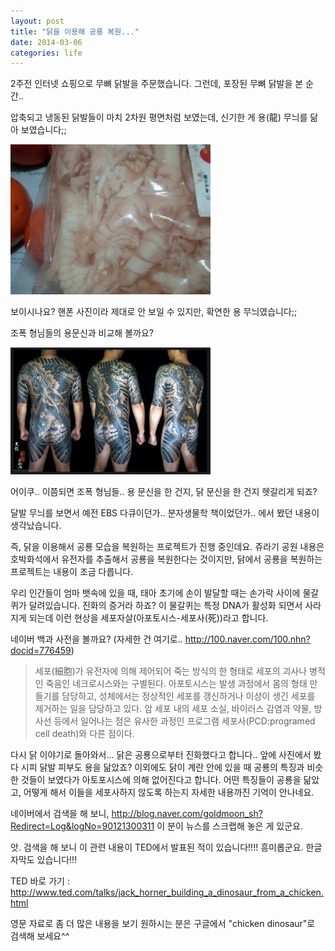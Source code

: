 ```yaml
---
layout: post
title: "닭을 이용해 공룡 복원..."
date: 2014-03-06 
categories: life
---
```


2주전 인터넷 쇼핑으로 무뼈 닭발을 주문했습니다. 그런데, 포장된 무뼈 닭발을 본 순간..

압축되고 냉동된 닭발들이 마치 2차원 평면처럼 보였는데, 신기한 게 용(龍) 무늬를 닮아 보였습니다;;

![dragon1](/images/posts/life/dragon1.jpg)

보이시나요? 핸폰 사진이라 제대로 안 보일 수 있지만, 확연한 용 무늬였습니다;;

조폭 형님들의 용문신과 비교해 볼까요?

![dragon2](/images/posts/life/dragon2.jpg)

어이쿠.. 이쯤되면 조폭 형님들.. 용 문신을 한 건지, 닭 문신을 한 건지 헷갈리게 되죠?


달발 무늬를 보면서 예전 EBS 다큐이던가.. 분자생물학 책이었던가.. 에서 봤던 내용이 생각났습니다.

즉, 닭을 이용해서 공룡 모습을 복원하는 프로젝트가 진행 중인데요. 쥬라기 공원 내용은 호박화석에서 유전자를 추출해서 공룡을 복원한다는 것이지만, 닭에서 공룡을 복원하는 프로젝트는 내용이 조금 다릅니다.

우리 인간들이 엄마 뱃속에 있을 때, 태아 초기에 손이 발달할 때는 손가락 사이에 물갈퀴가 달려있습니다. 진화의 증거라 하죠? 이 물갈퀴는 특정 DNA가 활성화 되면서 사라지게 되는데 이런 현상을 세포자살(아포토시스-세포사(死))라고 합니다.

네이버 백과 사전을 볼까요? (자세한 건 여기로.. http://100.naver.com/100.nhn?docid=776459)

> 세포(細胞)가 유전자에 의해 제어되어 죽는 방식의 한 형태로 세포의 괴사나 병적인 죽음인 네크로시스와는 구별된다. 아포토시스는 발생 과정에서 몸의 형태 만들기를 담당하고, 성체에서는 정상적인 세포를 갱신하거나 이상이 생긴 세포를 제거하는 일을 담당하고 있다. 암 세포 내의 세포 소실, 바이러스 감염과 약물, 방사선 등에서 일어나는 점은 유사한 과정인 프로그램 세포사(PCD:programed cell death)와 다른 점이다.

다시 닭 이야기로 돌아와서... 닭은 공룡으로부터 진화했다고 합니다.. 앞에 사진에서 봤다 시피 닭발 피부도 용을 닮았죠? 이외에도 닭이 계란 안에 있을 때 공룡의 특징과 비슷한 것들이 보였다가 아토포시스에 의해 없어진다고 합니다. 어떤 특징들이 공룡을 닮았고, 어떻게 해서 이들을 세포사하지 않도록 하는지 자세한 내용까진 기억이 안나네요.

네이버에서 검색을 해 보니, http://blog.naver.com/goldmoon_sh?Redirect=Log&logNo=90121300311 이 분이 뉴스를 스크랩해 놓은 게 있군요.

앗. 검색을 해 보니 이 관련 내용이 TED에서 발표된 적이 있습니다!!!! 흥미롭군요. 한글 자막도 있습니다!!!

TED 바로 가기 : http://www.ted.com/talks/jack_horner_building_a_dinosaur_from_a_chicken.html

영문 자료로 좀 더 많은 내용을 보기 원하시는 분은 구글에서 "chicken dinosaur"로 검색해 보세요^^
